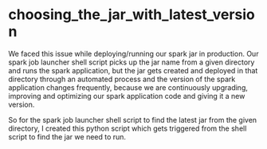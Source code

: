 # choosing_the_jar_with_latest_version

We faced this issue while deploying/running our spark jar in production.
Our spark job launcher shell script picks up the jar name from a given directory and runs the spark application, but the jar 
gets created and deployed in that directory through an automated process and the version of the spark application changes 
frequently, because we are continuously upgrading, improving and optimizing our spark application code and giving it a new 
version.

So for the spark job launcher shell script to find the latest jar from the given directory, I created this python script 
which gets triggered from the shell script to find the jar we need to run.
